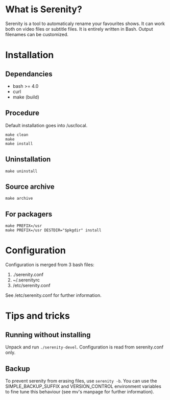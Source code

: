 What is Serenity?
=================
Serenity is a tool to automaticaly rename your favourites shows.
It can work both on video files or subtitle files.
It is entirely written in Bash. Output filenames can be customized.

Installation
============
Dependancies
------------
- bash >= 4.0
- curl
- make (build)

Procedure
---------
Default installation goes into /usr/local.

    make clean
    make
    make install

Uninstallation
--------------
    make uninstall

Source archive
--------------
    make archive

For packagers
-------------
    make PREFIX=/usr
    make PREFIX=/usr DESTDIR="$pkgdir" install

Configuration
=============
Configuration is merged from 3 bash files:

1.  ./serenity.conf
2.  ~/.serenityrc
3.  /etc/serenity.conf

See /etc/serenity.conf for further information.

Tips and tricks
===============
Running without installing
--------------------------
Unpack and run `./serenity-devel`. Configuration is read from serenity.conf only.

Backup
------
To prevent serenity from erasing files, use `serenity -b`. You can use the SIMPLE_BACKUP_SUFFIX and VERSION_CONTROL environment variables to fine tune this behaviour (see mv's manpage for further information).

